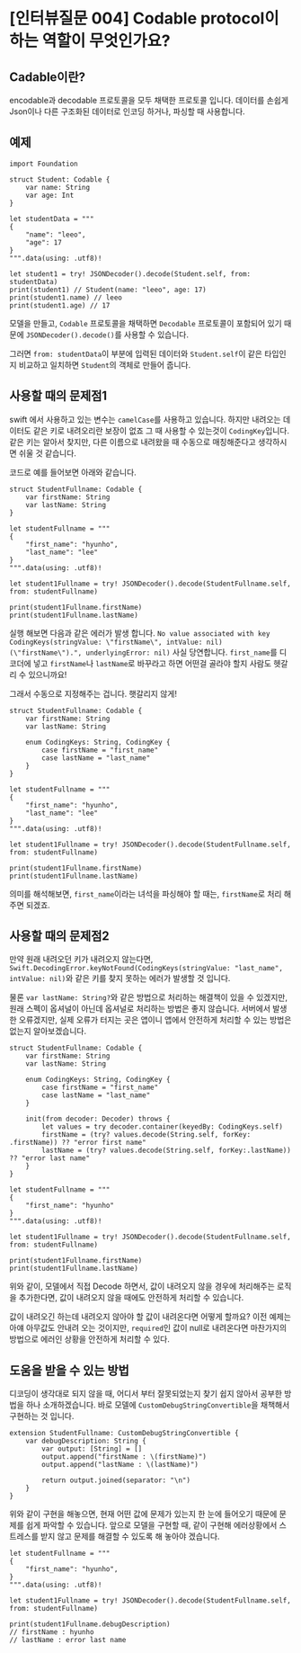 # [인터뷰질문 004] Codable protocol이 하는 역할이 무엇인가요?

## Cadable이란?
encodable과 decodable 프로토콜을 모두 채택한 프로토콜 입니다. 데이터를 손쉽게 Json이나 다른 구조화된 데이터로 인코딩 하거나, 파싱할 때 사용합니다.

## 예제
```
import Foundation

struct Student: Codable {
    var name: String
    var age: Int
}

let studentData = """
{
    "name": "leeo",
    "age": 17
}
""".data(using: .utf8)!

let student1 = try! JSONDecoder().decode(Student.self, from: studentData)
print(student1) // Student(name: "leeo", age: 17)
print(student1.name) // leeo
print(student1.age) // 17
```

모델을 만들고, `Codable` 프로토콜을 채택하면 `Decodable` 프로토콜이 포함되어 있기 때문에  `JSONDecoder().decode()`를 사용할 수 있습니다.

그러면 `from: studentData`이 부분에 입력된 데이터와 `Student.self`이 같은 타입인지 비교하고 일치하면 `Student`의 객체로 만들어 줍니다.

## 사용할 때의 문제점1
swift 에서 사용하고 있는 변수는 `camelCase`를 사용하고 있습니다. 하지만 내려오는 데이터도 같은 키로 내려오리란 보장이 없죠 그 때 사용할 수 있는것이 `CodingKey`입니다. 같은 키는 알아서 찾지만, 다른 이름으로 내려왔을 때 수동으로 매칭해준다고 생각하시면 쉬울 것 같습니다.

코드로 예를 들어보면 아래와 같습니다.

```
struct StudentFullname: Codable {
    var firstName: String
    var lastName: String
}

let studentFullname = """
{
    "first_name": "hyunho",
    "last_name": "lee"
}
""".data(using: .utf8)!

let student1Fullname = try! JSONDecoder().decode(StudentFullname.self, from: studentFullname)

print(student1Fullname.firstName)
print(student1Fullname.lastName)

```
실행 해보면 다음과 같은 에러가 발생 합니다.
`No value associated with key CodingKeys(stringValue: \"firstName\", intValue: nil) (\"firstName\").", underlyingError: nil)`
사실 당연합니다. `first_name`를 디코더에 넣고 `firstName`나 `lastName`로 바꾸라고 하면 어떤걸 골라야 할지 사람도 헷갈리 수 있으니까요!

그래서 수동으로 지정해주는 겁니다. 햇갈리지 않게!

```
struct StudentFullname: Codable {
    var firstName: String
    var lastName: String

    enum CodingKeys: String, CodingKey {
        case firstName = "first_name"
        case lastName = "last_name"
    }
}

let studentFullname = """
{
    "first_name": "hyunho",
    "last_name": "lee"
}
""".data(using: .utf8)!

let student1Fullname = try! JSONDecoder().decode(StudentFullname.self, from: studentFullname)

print(student1Fullname.firstName)
print(student1Fullname.lastName)
```
의미를 해석해보면, `first_name`이라는 녀석을 파싱해야 할 때는, `firstName`로 처리 해주면 되겠죠.

## 사용할 때의 문제점2
만약 원래 내려오던 키가 내려오지 않는다면, `Swift.DecodingError.keyNotFound(CodingKeys(stringValue: "last_name", intValue: nil)`와 같은 키를 찾지 못하는 에러가 발생할 것 입니다.

물론 `var lastName: String?`와 같은 방법으로 처리하는 해결책이 있을 수 있겠지만, 원래 스펙이 옵셔널이 아닌데 옵셔널로 처리하는 방법은 좋지 않습니다. 서버에서 발생한 오류겠지만, 실제 오류가 터지는 곳은 앱이니 앱에서 안전하게 처리할 수 있는 방법은 없는지 알아보겠습니다.

```
struct StudentFullname: Codable {
    var firstName: String
    var lastName: String

    enum CodingKeys: String, CodingKey {
        case firstName = "first_name"
        case lastName = "last_name"
    }

    init(from decoder: Decoder) throws {
        let values = try decoder.container(keyedBy: CodingKeys.self)
        firstName = (try? values.decode(String.self, forKey: .firstName)) ?? "error first name"
        lastName = (try? values.decode(String.self, forKey:.lastName)) ?? "error last name"
    }
}

let studentFullname = """
{
    "first_name": "hyunho"
}
""".data(using: .utf8)!

let student1Fullname = try! JSONDecoder().decode(StudentFullname.self, from: studentFullname)

print(student1Fullname.firstName)
print(student1Fullname.lastName)
```

위와 같이, 모델에서 직접 Decode 하면서, 값이 내려오지 않을 경우에 처리해주는 로직을 추가한다면, 값이 내려오지 않을 때에도 안전하게 처리할 수 있습니다.

값이 내려오긴 하는데 내려오지 않아야 할 값이 내려온다면 어떻게 할까요? 이전 예제는 아얘 아무값도 안내려 오는 것이지만, `required`인 값이 null로 내려온다면 마찬가지의 방법으로 에러인 상황을 안전하게 처리할 수 있다.

## 도움을 받을 수 있는 방법
디코딩이 생각대로 되지 않을 때, 어디서 부터 잘못되었는지 찾기 쉽지 않아서 공부한 방법을 하나 소개하겠습니다. 바로 모델에 `CustomDebugStringConvertible`을 채책해서 구현하는 것 입니다.

```
extension StudentFullname: CustomDebugStringConvertible {
    var debugDescription: String {
        var output: [String] = []
        output.append("firstName : \(firstName)")
        output.append("lastName : \(lastName)")

        return output.joined(separator: "\n")
    }
}
```
위와 같이 구현을 해놓으면, 현재 어떤 값에 문제가 있는지 한 눈에 들어오기 때문에 문제를 쉽게 파악할 수 있습니다. 앞으로 모델을 구현할 때, 같이 구현해 에러상황에서 스트레스를 받지 않고 문제를 해결할 수 있도록 해 놓아야 겠습니다.

```
let studentFullname = """
{
    "first_name": "hyunho",
}
""".data(using: .utf8)!

let student1Fullname = try! JSONDecoder().decode(StudentFullname.self, from: studentFullname)

print(student1Fullname.debugDescription)
// firstName : hyunho
// lastName : error last name
```
